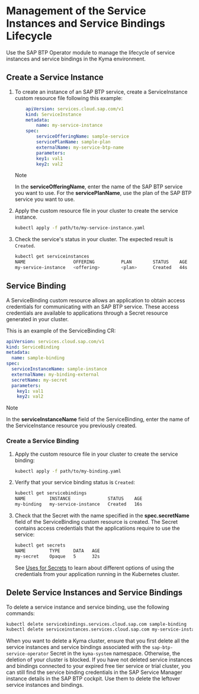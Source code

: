 # Management of the Service Instances and Service Bindings Lifecycle

Use the SAP BTP Operator module to manage the lifecycle of service instances and service bindings in the Kyma environment.

<!--it's very similar to 04-30-deploy-service-in-cluster.md, so maybe one should be for the OS and the other for commercial customers? There's also Using SAP BTP Services in the Kyma Environment: https://help.sap.com/docs/btp/sap-business-technology-platform/using-sap-btp-services-in-kyma-environment-->

## Create a Service Instance

1.  To create an instance of an SAP BTP service, create a ServiceInstance custom resource file following this example:
    ```yaml
        apiVersion: services.cloud.sap.com/v1
        kind: ServiceInstance
        metadata:
            name: my-service-instance
        spec:
            serviceOfferingName: sample-service
            servicePlanName: sample-plan
            externalName: my-service-btp-name
            parameters:
            key1: val1
            key2: val2
    ```
    > [!NOTE]
    > In the **serviceOfferingName**, enter the name of the SAP BTP service you want to use. For the **servicePlanName**, use the plan of the SAP BTP service you want to use.

2.  Apply the custom resource file in your cluster to create the service instance.

    ```bash
    kubectl apply -f path/to/my-service-instance.yaml
    ```
    
3.  Check the service's status in your cluster. The expected result is `Created`.
   
    ```bash
    kubectl get serviceinstances
    NAME                  OFFERING          PLAN        STATUS    AGE
    my-service-instance   <offering>        <plan>      Created   44s
    ```

## Service Binding

A ServiceBinding custom resource allows an application to obtain access credentials for communicating with an SAP BTP service. 
These access credentials are available to applications through a Secret resource generated in your cluster.

This is an example of the ServiceBinding CR:
<!--replace sample-binding and sample-instance with my-service-instance like above?-->
```yaml
apiVersion: services.cloud.sap.com/v1
kind: ServiceBinding
metadata:
  name: sample-binding
spec:
  serviceInstanceName: sample-instance
  externalName: my-binding-external
  secretName: my-secret
  parameters:
    key1: val1
    key2: val2           
```
> [!NOTE] 
> In the **serviceInstanceName** field of the ServiceBinding, enter the name of the ServiceInstance resource you previously created.

### Create a Service Binding

1.  Apply the custom resource file in your cluster to create the service binding:

    ```bash
    kubectl apply -f path/to/my-binding.yaml
    ```
    
2.  Verify that your service binding status is `Created`:

    ```bash
    kubectl get servicebindings
    NAME         INSTANCE              STATUS    AGE
    my-binding   my-service-instance   Created   16s    
    ```

3.  Check that the Secret with the name specified in the  **spec.secretName** field of the ServiceBinding custom resource is created. The Secret contains access credentials that the applicatiions require to use the service:

    ```bash
    kubectl get secrets
    NAME         TYPE     DATA   AGE
    my-secret    Opaque   5      32s
    ```

    See [Uses for Secrets](https://kubernetes.io/docs/concepts/configuration/secret/#uses-for-secrets) to learn about different options of using the credentials from your application running in the Kubernetes cluster.


## Delete Service Instances and Service Bindings
 <!--add instructions on how to delete a cluster?? SIs and SBs???-->
To delete a service instance and service binding, use the following commands:
<!--replace sample-binding and sample-instance with my-service-instance like above?-->
```bash
kubectl delete servicebindings.services.cloud.sap.com sample-binding
kubectl delete serviceinstances.services.cloud.sap.com my-service-instance
```

When you want to delete a Kyma cluster, ensure that you first delete all the service instances and service bindings associated  with the `sap-btp-service-operator` Secret in the `kyma-system` namespace. Otherwise, the deletion of your cluster is blocked.
If you have not deleted service instances and bindings connected to your expired free tier service or trial cluster, you can still find the service binding credentials in the SAP Service Manager instance details in the SAP BTP cockpit. Use them to delete the leftover service instances and bindings. 

<!--link do preconfigured credentials or related info??-->